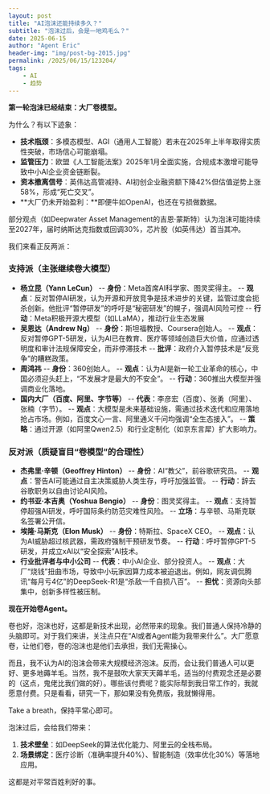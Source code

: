```yaml
---
layout: post
title: "AI泡沫还能持续多久？"
subtitle: "泡沫过后，会是一地鸡毛么？"
date: 2025-06-15
author: "Agent Eric"
header-img: "img/post-bg-2015.jpg"
permalink: /2025/06/15/123204/
tags: 
    - AI
    - 趋势
---
```

**第一轮泡沫已经结束：大厂卷模型。**

为什么？有以下迹象：

- **技术瓶颈**：多模态模型、AGI（通用人工智能）若未在2025年上半年取得实质性突破，市场信心可能崩塌。
- **监管压力**：欧盟《人工智能法案》2025年1月全面实施，合规成本激增可能导致中小AI企业资金链断裂。
- **资本撤离信号**：英伟达高管减持、AI初创企业融资额下降42%但估值逆势上涨58%，形成“死亡交叉”。
- **大厂仍未开始盈利：**即便牛如OpenAI，也还在亏损做数据。

部分观点（如Deepwater Asset Management的吉恩·蒙斯特）认为泡沫可能持续至2027年，届时纳斯达克指数或回调30%，芯片股（如英伟达）首当其冲。

我们来看正反两派：

### **支持派（主张继续卷大模型）**

- **杨立昆（Yann LeCun）**
-- **身份**：Meta首席AI科学家、图灵奖得主。
-- **观点**：反对暂停AI研发，认为开源和开放竞争是技术进步的关键，监管过度会扼杀创新。他批评“暂停研发”的呼吁是“秘密研发”的幌子，强调AI风险可控
-- **行动**：Meta积极开源大模型（如LLaMA），推动行业生态发展
- **吴恩达（Andrew Ng）**
-- **身份**：斯坦福教授、Coursera创始人。
-- **观点**：反对暂停GPT-5研发，认为AI已在教育、医疗等领域创造巨大价值，应通过透明度和审计法规保障安全，而非停滞技术
-- **批评**：政府介入暂停技术是“反竞争”的糟糕政策。
- **周鸿祎**
-- **身份**：360创始人。
-- **观点**：认为AI是新一轮工业革命的核心，中国必须迎头赶上，“不发展才是最大的不安全”。
-- **行动**：360推出大模型并强调商业化落地。
- **国内大厂（百度、阿里、字节等）**
-- **代表**：李彦宏（百度）、张勇（阿里）、张楠（字节）。
-- **观点**：大模型是未来基础设施，需通过技术迭代和应用落地抢占市场。例如，百度文心一言、阿里通义千问均强调“全生态接入”。
-- **策略**：通过开源（如阿里Qwen2.5）和行业定制化（如京东言犀）扩大影响力。

### **反对派（质疑盲目“卷模型”的合理性）**

- **杰弗里·辛顿（Geoffrey Hinton）**
-- **身份**：AI“教父”，前谷歌研究员。
-- **观点**：警告AI可能通过自主决策威胁人类生存，呼吁加强监管。
-- **行动**：辞去谷歌职务以自由讨论AI风险。
- **约书亚·本吉奥（Yoshua Bengio）**
-- **身份**：图灵奖得主。
-- **观点**：支持暂停超强AI研发，呼吁国际条约防范灾难性风险。
-- **立场**：与辛顿、马斯克联名签署公开信。
- **埃隆·马斯克（Elon Musk）**
-- **身份**：特斯拉、SpaceX CEO。
-- **观点**：认为AI威胁超过核武器，需政府强制干预研发节奏。
-- **行动**：呼吁暂停GPT-5研发，并成立xAI以“安全探索”AI技术。
- **行业批评者与中小公司**
-- **代表**：中小AI企业、部分投资人。
-- **观点**：大厂“烧钱”扭曲市场，导致中小玩家因算力成本被迫退出。例如，网友调侃腾讯“每月亏4亿”的DeepSeek-R1是“杀敌一千自损八百”。
-- **担忧**：资源向头部集中，创新多样性被压制。

**现在开始卷Agent。**

卷也好，泡沫也好，这都是新技术出现，必然带来的现象。我们普通人保持冷静的头脑即可。对于我们来讲，关注点只在“AI或者Agent能为我带来什么”。大厂愿意卷，让他们卷，卷的泡沫也是他们去承担，我们无需操心。

而且，我不认为AI的泡沫会带来大规模经济泡沫。反而，会让我们普通人可以更好、更多地薅羊毛。当然，我不是鼓吹大家天天薅羊毛，适当的付费观念还是必要的（这点，鬼佬比我们做的好）。哪些该付费呢？能实际帮到我日常工作的，我就愿意付费。只是看看，研究一下，那如果没有免费版，我就懒得用。

Take a breath，保持平常心即可。

泡沫过后，会给我们带来：

1. **技术壁垒**：如DeepSeek的算法优化能力、阿里云的全栈布局。
2. **场景绑定**：医疗诊断（准确率提升40%）、智能制造（效率优化30%）等落地应用。

这都是对平常百姓利好的事。